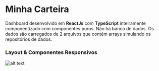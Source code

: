 # Minha Carteira
Dashboard desenvolvido em **ReactJs** com **TypeScript** inteiramente componentizado com componentes puros.
Não há banco de dados. Os dados são carregados de 2 arquivos que contém arrays simulando os repositórios de dados.

### Layout & Componentes Responsivos
![alt text](https://github.com/rodrigorgtic/minha-carteira-dashboard/raw/master/docs/assets/resposiveview.png)

